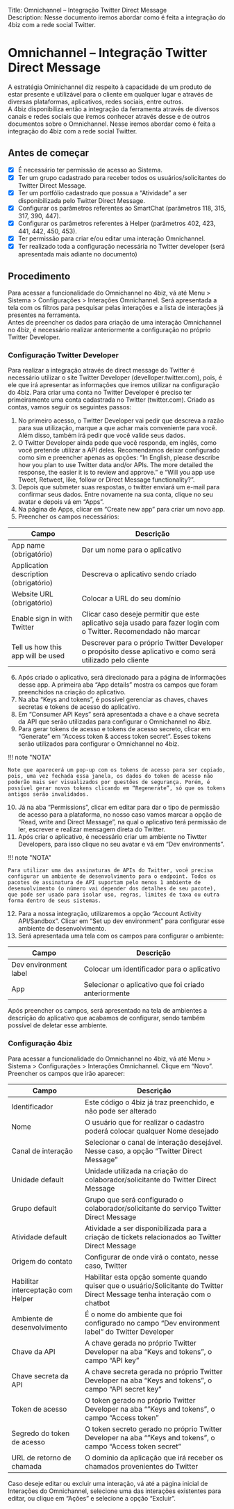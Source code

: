 Title: Omnichannel – Integração Twitter Direct Message  
Description: Nesse documento iremos abordar como é feita a integração do 4biz com a rede social Twitter.  

# Omnichannel – Integração Twitter Direct Message

A estratégia Ominichannel diz respeito à capacidade de um produto de estar presente e utilizável para o cliente em qualquer lugar e através de diversas plataformas, aplicativos, redes sociais, entre outros.  
A 4biz disponibiliza então a integração da ferramenta através de diversos canais e redes sociais que iremos conhecer através desse e de outros documentos sobre o Omnichannel. Nesse iremos abordar como é feita a integração do 4biz com a rede social Twitter.  

## Antes de começar

- [x] É necessário ter permissão de acesso ao Sistema.  
- [x] Ter um grupo cadastrado para receber todos os usuários/solicitantes do Twitter Direct Message.  
- [x] Ter um portfólio cadastrado que possua a “Atividade” a ser disponibilizada pelo Twitter Direct Message.  
- [x] Configurar os parâmetros referentes ao SmartChat (parâmetros 118, 315, 317, 390, 447).  
- [x] Configurar os parâmetros referentes à Helper (parâmetros 402, 423, 441, 442, 450, 453).  
- [x] Ter permissão para criar e/ou editar uma interação Omnichannel.  
- [x] Ter realizado toda a configuração necessária no Twitter developer (será apresentada mais adiante no documento)

## Procedimento

Para acessar a funcionalidade do Omnichannel no 4biz, vá até Menu > Sistema > Configurações > Interações Omnichannel. Será apresentada a tela com os filtros para pesquisar pelas interações e a lista de interações já presentes na ferramenta.  
Antes de preencher os dados para criação de uma interação Omnichannel no 4biz, é necessário realizar anteriormente a configuração no próprio Twitter Developer.  

### Configuração Twitter Developer

Para realizar a integração através de direct message do Twitter é necessário utilizar o site Twitter Developer (develloper.twitter.com), pois, é ele que irá apresentar as informações que iremos utilizar na configuração do 4biz. Para criar uma conta no Twitter Developer é preciso ter primeiramente uma conta cadastrada no Twitter (twitter.com). Criado as contas, vamos seguir os seguintes passos:  

1.	No primeiro acesso, o Twitter Developer vai pedir que descreva a razão para sua utilização, marque a que achar mais conveniente para você. Além disso, também irá pedir que você valide seus dados.
2.	O Twitter Developer ainda pede que você responda, em inglês, como você pretende utilizar a API deles. Recomendamos deixar configurado como sim e preencher apenas as opções: “In English, please describe how you plan to use Twitter data and/or APIs. The more detailed the response, the easier it is to review and approve.” e “Will you app use Tweet, Retweet, like, follow or Direct Message functionality?”.
3.	Depois que submeter suas respostas, o twitter enviará um e-mail para confirmar seus dados. Entre novamente na sua conta, clique no seu avatar e depois vá em “Apps”.
4.	Na página de Apps, clicar em “Create new app” para criar um novo app.
5.	Preencher os campos necessários:

|Campo|Descrição|
|-----|---------|
|App name (obrigatório)|	Dar um nome para o aplicativo|
|Application description (obrigatório)|	Descreva o aplicativo sendo criado|
|Website URL (obrigatório)|	Colocar a URL do seu domínio|
|Enable sign in with Twitter|	Clicar caso deseje permitir que este aplicativo seja usado para fazer login com o Twitter. Recomendado não marcar|
|Tell us how this app will be used|	Descrever para o próprio Twitter Developer o propósito desse aplicativo e como será utilizado pelo cliente|  

6.	Após criado o aplicativo, será direcionado para a página de informações desse app. A primeira aba “App details” mostra os campos que foram preenchidos na criação do aplicativo.
7.	Na aba “Keys and tokens”, é possível gerenciar as chaves, chaves secretas e tokens de acesso do aplicativo.
8.	Em “Consumer API Keys” será apresentada a chave e a chave secreta da API que serão utilizadas para configurar o Omnichannel no 4biz.
9.	Para gerar tokens de acesso e tokens de acesso secreto, clicar em “Generate” em “Access token & access token secret”. Esses tokens serão utilizados para configurar o Omnichannel no 4biz. 

  !!! note "NOTA"
  
    Note que aparecerá um pop-up com os tokens de acesso para ser copiado, pois, uma vez fechada essa janela, os dados do token de acesso não poderão mais ser visualizados por questões de segurança. Porém, é possível gerar novos tokens clicando em “Regenerate”, só que os tokens antigos serão invalidados.
    
10.	Já na aba “Permissions”, clicar em editar para dar o tipo de permissão de acesso para a plataforma, no nosso caso vamos marcar a opção de “Read, write and Direct Message”, na qual o aplicativo terá permissão de ler, escrever e realizar mensagem direta do Twitter.
11.	Após criar o aplicativo, é necessário criar um ambiente no Tiwtter Developers, para isso clique no seu avatar e vá em “Dev environments”.

  !!! note "NOTA"
  
    Para utilizar uma das assinaturas de APIs do Twitter, você precisa configurar um ambiente de desenvolvimento para o endpoint. Todos os pacotes de assinatura de API suportam pelo menos 1 ambiente de desenvolvimento (o número vai depender dos detalhes de seu pacote), que pode ser usado para isolar uso, regras, limites de taxa ou outra forma dentro de seus sistemas.

12.	Para a nossa integração, utilizaremos a opção “Account Activity API/Sandbox”. Clicar em “Set up dev environment” para configurar esse ambiente de desenvolvimento.
13.	Será apresentada uma tela com os campos para configurar o ambiente:

|Campo|	Descrição|
|-----|----------|
|Dev environment label|	Colocar um identificador para o aplicativo|
|App|	Selecionar o aplicativo que foi criado anteriormente|

Após preencher os campos, será apresentado na tela de ambientes a descrição do aplicativo que acabamos de configurar, sendo também possível de deletar esse ambiente.

### Configuração 4biz

Para acessar a funcionalidade do Omnichannel no 4biz, vá até Menu > Sistema > Configurações > Interações Omnichannel. Clique em “Novo”.  
Preencher os campos que irão aparecer:

|Campo|	Descrição|
|-----|----------|
|Identificador|	Este código o 4biz já traz preenchido, e não pode ser alterado|
|Nome|	O usuário que for realizar o cadastro poderá colocar qualquer Nome desejado|
|Canal de interação|	Selecionar o canal de interação desejável. Nesse caso, a opção “Twitter Direct Message”|
|Unidade default|	Unidade utilizada na criação do colaborador/solicitante do Twitter Direct Message|
|Grupo default|	Grupo que será configurado o colaborador/solicitante do serviço Twitter Direct Message|
|Atividade default|	Atividade a ser disponibilizada para a criação de tickets relacionados ao Twitter Direct Message|
|Origem do contato|	Configurar de onde virá o contato, nesse caso, Twitter|
|Habilitar interceptação com Helper|	Habilitar esta opção somente quando quiser que o usuário/Solicitante do Twitter Direct Message tenha interação com o chatbot|
|Ambiente de desenvolvimento|	É o nome do ambiente que foi configurado no campo “Dev environment label” do Twitter Developer|
|Chave da API|	A chave gerada no próprio Twitter Developer na aba “Keys and tokens”, o campo “API key”|
|Chave secreta da API|	A chave secreta gerada no próprio Twitter Developer na aba “Keys and tokens”, o campo “API secret key”|
|Token de acesso|	O token gerado no próprio Twitter Developer na aba “”Keys and tokens”, o campo “Access token”|
|Segredo do token de acesso|	O token secreto gerado no próprio Twitter Developer na aba “”Keys and tokens”, o campo “Access token secret”|
|URL de retorno de chamada|	O domínio da aplicação que irá receber os chamados provenientes do Twitter|

Caso deseje editar ou excluir uma interação, vá até a página inicial de Interações do Omnichannel, selecione uma das interações existentes para editar, ou clique em “Ações” e selecione a opção “Excluir”.
